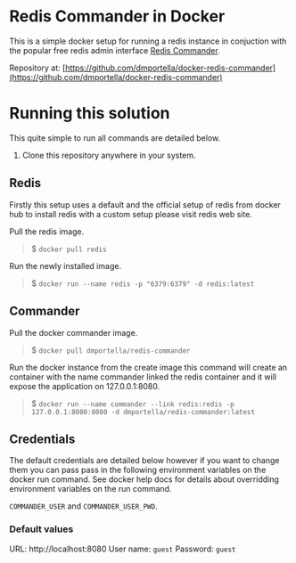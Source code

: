 # Redis Commander in Docker

This is a simple docker setup for running a redis instance in conjuction with the popular free redis admin interface [Redis Commander](https://github.com/joeferner/redis-commander).

Repository at: [https://github.com/dmportella/docker-redis-commander](https://github.com/dmportella/docker-redis-commander)

# Running this solution

This quite simple to run all commands are detailed below.

1. Clone this repository anywhere in your system.

## Redis

Firstly this setup uses a default and the official setup of redis from docker hub to install redis with a custom setup please visit redis web site.

Pull the redis image. 

> $ `docker pull redis`

Run the newly installed image. 

> $ `docker run --name redis -p "6379:6379" -d redis:latest`

## Commander

Pull the docker commander image.

> $ `docker pull dmportella/redis-commander`

Run the docker instance from the create image this command will create an container with the name commander linked the redis container and it will expose the application on 127.0.0.1:8080.

> $ `docker run --name commander --link redis:redis -p 127.0.0.1:8080:8080 -d dmportella/redis-commander:latest`

## Credentials

The default credentials are detailed below however if you want to change them you can pass pass in the following environment variables on the docker run command. See docker help docs for details about overridding environment variables on the run command.

`COMMANDER_USER` and `COMMANDER_USER_PWD`.

### Default values

URL: http://localhost:8080
User name: `guest`
Password: `guest`
